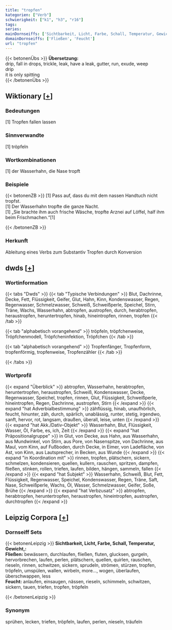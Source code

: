```yaml
---
title: "tropfen"
kategorien: ["Verb"]
schwierigkeit: ["k1", "h3", "r16"]
tags:
series:
mainDornseiffs: ['Sichtbarkeit, Licht, Farbe, Schall, Temperatur, Gewicht,']
domainDornseiffs: ['Fließen', 'Feucht']
url: "tropfen"
---
```


{{< betonenÜbs >}}
**Übersetzung:**  
drip, fall in drops, trickle, leak, have a leak, gutter, run, exude, weep  
drip  
it is only spitting  
{{< /betonenÜbs >}}

## Wiktionary [[+](https://de.wiktionary.org/wiki/tropfen)]

### Bedeutungen
[1] Tropfen fallen lassen  

### Sinnverwandte
[1] tröpfeln  

### Wortkombinationen
[1] der Wasserhahn, die Nase tropft  

### Beispiele
{{< betonenZB >}}
[1] Pass auf, dass du mit dem nassen Handtuch nicht tropfst.  
[1] Der Wasserhahn tropfte die ganze Nacht.  
[1] „Sie brachte ihm auch frische Wäsche, tropfte Arznei auf Löffel, half ihm beim Frischmachen.“[1]  

{{< /betonenZB >}}
### Herkunft
Ableitung eines Verbs zum Substantiv Tropfen durch Konversion  



## dwds [[+](https://www.dwds.de/wb/tropfen)]

### Wortinformation
{{< tabs "Dwds" >}}
{{< tab "Typische Verbindungen" >}}
Blut, Dachrinne, Decke, Fett, Flüssigkeit, Geifer, Glut, Hahn, Kinn, Kondenswasser, Regen, Regenwasser, Schmelzwasser, Schweiß, Schweißperle, Speichel, Stirn, Träne, Wachs, Wasserhahn, abtropfen, austropfen, durch, herabtropfen, heraustropfen, heruntertropfen, hinab, hineintropfen, rinnen, tropfen
{{< /tab >}}

{{< tab "alphabetisch vorangehend" >}}
tröpfeln, tröpfchenweise, Tröpfchenmodell, Tröpfcheninfektion, Tröpfchen
{{< /tab >}}

{{< tab "alphabetisch vorangehend" >}}
Tropfenfänger, Tropfenform, tropfenförmig, tropfenweise, Tropfenzähler
{{< /tab >}}

{{< /tabs >}}

### Wortprofil
{{< expand "Überblick" >}} abtropfen, Wasserhahn, herabtropfen, heruntertropfen, heraustropfen, Schweiß, Kondenswasser, Decke, Regenwasser, Speichel, tropfen, rinnen, Glut, Flüssigkeit, Schweißperle, hineintropfen, Regen, Dachrinne, austropfen, Stirn {{< /expand >}}
{{< expand "hat Adverbialbestimmung" >}} zähflüssig, hinab, unaufhörlich, feucht, hinunter, zäh, durch, spärlich, unablässig, runter, stetig, irgendwo, sanft, hervor, rot, langsam, draußen, überall, leise, unten {{< /expand >}}
{{< expand "hat Akk./Dativ-Objekt" >}} Wasserhahn, Blut, Flüssigkeit, Wasser, Öl, Farbe, es, ich, Zeit {{< /expand >}}
{{< expand "hat Präpositionalgruppe" >}} in Glut, von Decke, aus Hahn, aus Wasserhahn, aus Mundwinkel, von Stirn, aus Pore, von Nasenspitze, von Dachrinne, aus Maul, vom Kinn, auf Fußboden, durch Decke, in Eimer, von Ladefläche, von Ast, von Kinn, aus Lautsprecher, in Becken, aus Wunde {{< /expand >}}
{{< expand "in Koordination mit" >}} rinnen, tropfen, plätschern, sickern, schmelzen, kondensieren, quellen, kullern, rauschen, spritzen, dampfen, fließen, stinken, rollen, triefen, laufen, bilden, hängen, sammeln, fallen {{< /expand >}}
{{< expand "hat Subjekt" >}} Wasserhahn, Schweiß, Blut, Fett, Flüssigkeit, Regenwasser, Speichel, Kondenswasser, Regen, Träne, Saft, Nase, Schweißperle, Wachs, Öl, Wasser, Schmelzwasser, Geifer, Soße, Brühe {{< /expand >}}
{{< expand "hat Verbzusatz" >}} abtropfen, herabtropfen, heruntertropfen, heraustropfen, hineintropfen, austropfen, durchtropfen {{< /expand >}}

## Leipzig Corpora [[+](https://corpora.uni-leipzig.de/en/res?word=tropfen&corpusId=deu_newscrawl-public_2018)]

### Dornseiff Sets
{{< betonenLeipzig >}}
**Sichtbarkeit, Licht, Farbe, Schall, Temperatur, Gewicht,:**  
**Fließen:** bewässern, durchlaufen, fließen, fluten, glucksen, gurgeln, hervorbrechen, laufen, perlen, plätschern, quellen, quirlen, rauschen, rieseln, rinnen, schwitzen, sickern, sprudeln, strömen, stürzen, tropfen, tröpfeln, umspülen, wallen, wirbeln, more..., wogen, überlaufen, überschwappen, less  
**Feucht:** anlaufen, einsaugen, nässen, rieseln, schimmeln, schwitzen, sickern, tauen, triefen, tropfen, tröpfeln  

{{< /betonenLeipzig >}}

### Synonym
sprühen, lecken, triefen, tröpfeln, laufen, perlen, nieseln, träufeln

